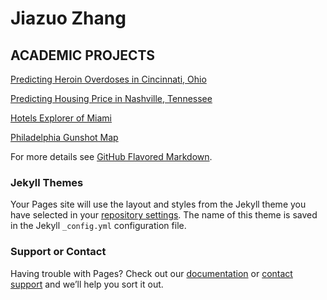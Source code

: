 # Jiazuo Zhang
## ACADEMIC PROJECTS

[Predicting Heroin Overdoses in Cincinnati, Ohio](https://toadha.github.io/Project2_ver3.html/)

[Predicting Housing Price in Nashville, Tennessee](https://toadha.github.io/Midterm_MUSA507_Sagari%26Jiazuo/)

[Hotels Explorer of Miami](https://toadha.github.io/cpln692-week7-midterm/assignment/)

[Philadelphia Gunshot Map](https://toadha.github.io/692_final/)

For more details see [GitHub Flavored Markdown](https://guides.github.com/features/mastering-markdown/).

### Jekyll Themes

Your Pages site will use the layout and styles from the Jekyll theme you have selected in your [repository settings](https://github.com/ToadHa/ToadHa.github.io/settings). The name of this theme is saved in the Jekyll `_config.yml` configuration file.

### Support or Contact

Having trouble with Pages? Check out our [documentation](https://help.github.com/categories/github-pages-basics/) or [contact support](https://github.com/contact) and we’ll help you sort it out.
